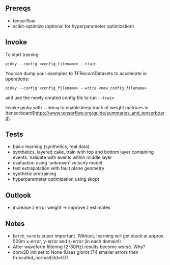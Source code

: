 Prereqs
-------

 - tensorflow
 - scikit-optimize (optional for hyperparameter optimization)

Invoke
------

To start training:

    pinky --config <config_filename> --train

You can dump your examples to TFRecordDatasets to accelerate io operations:

    pinky --config <config_filename> --write <new_config_filename>

and use the newly created config file to run `--train`

Invoke pinky with `--debug` to enable keep track of weight matrices in
(tensorboard[https://www.tensorflow.org/guide/summaries_and_tensorboard].

Tests
-----

 - basic learning (synthetics, real data)
 - synthetics, layered cake, train with top and bottom layer containing events.
        Validate with events within middle layer
 - evaluation using 'unknown' velocity model
 - test extrapolation with fault plane geometry
 - synthetic pretraining
 - hyperparameter optimization using skopt

Outlook
-------

 - increase z error weight -> improve z estimates


Notes
-----

 - `batch_norm` is super important. Without, learning will get stuck at approx.
   500m x-error, y-error and z-error (in each domain!)
 - After waveform filtering (2-30Hz) results become worse. Why?
 - conv2D init set to None (Uses glorot (?)) smaller errors then
     truncated_normal(std=0.1)

